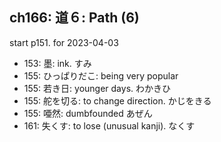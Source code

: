 ## ch166: 道６: Path (6)

start p151. for 2023-04-03

- 153: 墨: ink. すみ
- 155: ひっぱりだこ: being very popular
- 155: 若き日: younger days. わかきひ
- 155: 舵を切る: to change direction. かじをきる
- 155: 唖然: dumbfounded あぜん
- 161: 失くす: to lose (unusual kanji). なくす
